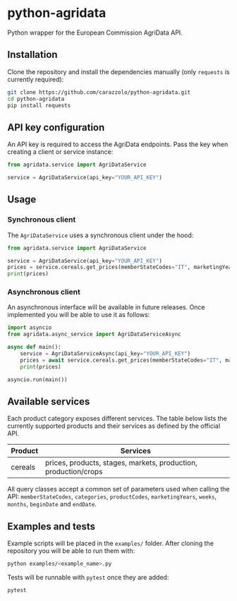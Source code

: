 # python-agridata

Python wrapper for the European Commission AgriData API.

## Installation

Clone the repository and install the dependencies manually (only `requests` is currently required):

```bash
git clone https://github.com/carazzolo/python-agridata.git
cd python-agridata
pip install requests
```

## API key configuration

An API key is required to access the AgriData endpoints. Pass the key when creating a client or service instance:

```python
from agridata.service import AgriDataService

service = AgriDataService(api_key="YOUR_API_KEY")
```

## Usage

### Synchronous client

The `AgriDataService` uses a synchronous client under the hood:

```python
from agridata.service import AgriDataService

service = AgriDataService(api_key="YOUR_API_KEY")
prices = service.cereals.get_prices(memberStateCodes="IT", marketingYears="2024")
print(prices)
```

### Asynchronous client

An asynchronous interface will be available in future releases. Once implemented you will be able to use it as follows:

```python
import asyncio
from agridata.async_service import AgriDataServiceAsync

async def main():
    service = AgriDataServiceAsync(api_key="YOUR_API_KEY")
    prices = await service.cereals.get_prices(memberStateCodes="IT", marketingYears="2024")
    print(prices)

asyncio.run(main())
```

## Available services

Each product category exposes different services. The table below lists the
currently supported products and their services as defined by the official API.

| Product | Services |
|---------|---------|
| cereals | prices, products, stages, markets, production, production/crops |
All query classes accept a common set of parameters used when calling the API:
`memberStateCodes`, `categories`, `productCodes`, `marketingYears`, `weeks`, `months`,
`beginDate` and `endDate`.

## Examples and tests

Example scripts will be placed in the `examples/` folder. After cloning the repository you will be able to run them with:

```bash
python examples/<example_name>.py
```

Tests will be runnable with `pytest` once they are added:

```bash
pytest
```

